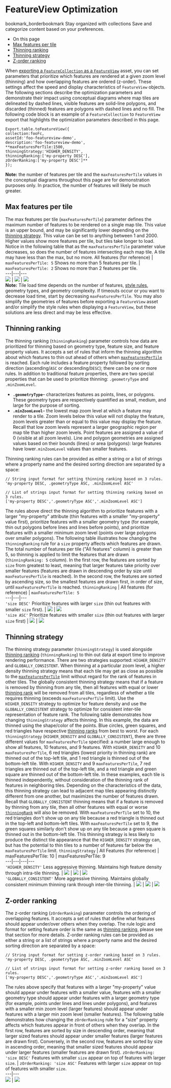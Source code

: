  
#  FeatureView Optimization
bookmark_borderbookmark Stay organized with collections  Save and categorize content based on your preferences.
  * On this page
  * [Max features per tile](https://developers.google.com/earth-engine/guides/featureview_optimization#max_features_per_tile)
  * [Thinning ranking](https://developers.google.com/earth-engine/guides/featureview_optimization#thinning_ranking)
  * [Thinning strategy](https://developers.google.com/earth-engine/guides/featureview_optimization#thinning_strategy)
  * [Z-order ranking](https://developers.google.com/earth-engine/guides/featureview_optimization#z-order_ranking)


When [exporting a `FeatureCollection` as a `FeatureView`](https://developers.google.com/earth-engine/guides/featureview_overview#creating_a_featureview) asset, you can set parameters that prioritize which features are rendered at a given zoom level (thinning) and how overlapping features are ordered (z-order). These settings affect the speed and display characteristics of `FeatureView` objects. The following sections describe the optimization parameters and demonstrate their impact using conceptual diagrams where map tiles are delineated by dashed lines, visible features are solid-line polygons, and discarded (thinned) features are polygons with dashed lines and no fill.
The following code block is an example of a `FeatureCollection` to `FeatureView` export that highlights the optimization parameters described in this page.
```
Export.table.toFeatureView({
collection:fooFc,
assetId:'foo-featureview-demo',
description:'foo-featureview-demo',
**maxFeaturesPerTile:1500,
thinningStrategy:'HIGHER_DENSITY',
thinningRanking:['my-property DESC'],
zOrderRanking:['my-property DESC']**
});

```
**Note:** the number of features per tile and the `maxFeaturesPerTile` values in the conceptual diagrams throughout this page are for demonstration purposes only. In practice, the number of features will likely be much greater.
## Max features per tile
The max features per tile (`maxFeaturesPerTile`) parameter defines the maximum number of features to be rendered on a single map tile. This value is an upper bound, and may be significantly lower depending on the [thinning strategy](https://developers.google.com/earth-engine/guides/featureview_optimization#thinning_strategy). This value can be set to anything between 1 and 2000. Higher values show more features per tile, but tiles take longer to load.
Notice in the following table that as the `maxFeaturesPerTile` parameter value decreases, so does the number of features intersecting each map tile. A tile may have less than the max, but no more.
All features (for reference) |  `maxFeaturesPerTile: 5` Shows no more than 5 features per tile. |  `maxFeaturesPerTile: 2` Shows no more than 2 features per tile.  
---|---|---  
![](https://developers.google.com/static/earth-engine/images/FeatureView_MFPT8.svg) | ![](https://developers.google.com/static/earth-engine/images/FeatureView_MFPT5.svg) | ![](https://developers.google.com/static/earth-engine/images/FeatureView_MFPT2.svg)  
**Note:** Tile load time depends on the number of features, [style rules](https://developers.google.com/earth-engine/guides/featureview_styling), geometry types, and geometry complexity. If timeouts occur or you want to decrease load time, start by decreasing `maxFeaturesPerTile`. You may also simplify the geometries of features before exporting a `FeatureView` asset and/or simplify the style rules when displaying a `FeatureView`, but these solutions are less direct and may be less effective.
## Thinning ranking
The thinning ranking (`thinningRanking`) parameter controls how data are prioritized for thinning based on geometry type, feature size, and feature property values. It accepts a set of rules that inform the thinning algorithm about which features to thin out ahead of others when [`maxFeaturesPerTile`](https://developers.google.com/earth-engine/guides/featureview_optimization#max_features_per_tile) is reached. Each rule includes a feature property followed by sorting direction (ascending/`ASC` or descending/`DESC`); there can be one or more rules. In addition to traditional feature properties, there are two special properties that can be used to prioritize thinning: `.geometryType` and `.minZoomLevel`.
  * **`.geometryType`**– characterizes features as points, lines, or polygons. These geometry types are respectively quantified as small, medium, and large for the purpose of sorting.
  * **`.minZoomLevel`**– the lowest map zoom level at which a feature may render to a tile. Zoom levels below this value will not display the feature, zoom levels greater than or equal to this value may display the feature. Recall that low zoom levels represent a larger geographic region per map tile than higher zoom levels. Point features are assigned a value of 0 (visible at all zoom levels). Line and polygon geometries are assigned values based on their bounds (lines) or area (polygons): large features have lower`.minZoomLevel` values than smaller features.


Thinning ranking rules can be provided as either a string or a list of strings where a property name and the desired sorting direction are separated by a space:
```
// String input format for setting thinning ranking based on 3 rules.
'my-property DESC, .geometryType ASC, .minZoomLevel ASC'

// List of strings input format for setting thinning ranking based on 3 rules.
['my-property DESC','.geometryType ASC','.minZoomLevel ASC']

```

The rules above direct the thinning algorithm to prioritize features with a larger "my-property" attribute (thin features with a smaller "my-property" value first), prioritize features with a smaller geometry type (for example, thin out polygons before lines and lines before points), and prioritize features with a smaller minimum zoom level (points over large polygons over smaller polygons).
The following table illustrates how changing the `thinningRanking` rule for a `size` property affects which features are drawn. The total number of features per tile ("All features" column) is greater than 5, so thinning is applied to limit the features that are drawn (`thinningRanking: 5` column). In the first row, the features are sorted by `size` from greatest to least, meaning that larger features take priority over smaller features (features are drawn in descending order by size until `maxFeaturesPerTile` is reached). In the second row, the features are sorted by ascending size, so the smallest features are drawn first, in order of size, until `maxFeaturesPerTile` is reached.
`thinningRanking` | All features (for reference) | `maxFeaturesPerTile: 5`  
---|---|---  
`'size DESC'` Prioritize features with larger `size` (thin out features with smaller `size` first).  | ![](https://developers.google.com/static/earth-engine/images/FeatureView_EmptyThinRank.svg) | ![](https://developers.google.com/static/earth-engine/images/FeatureView_ThinRankSizeDESCMFPT5.svg)  
`'size ASC'` Prioritize features with smaller `size` (thin out features with larger `size` first)  | ![](https://developers.google.com/static/earth-engine/images/FeatureView_EmptyThinRank.svg) | ![](https://developers.google.com/static/earth-engine/images/FeatureView_ThinRankSizeASCMFPT5.svg)  
## Thinning strategy
The thinning strategy parameter (`thinningStrategy`) is used alongside [thinning ranking](https://developers.google.com/earth-engine/guides/featureview_optimization#thinning_ranking) (`thinningRanking`) to thin out data at export time to improve rendering performance. There are two strategies supported: `HIGHER_DENSITY` and `GLOBALLY_CONSISTENT`. When thinning at a particular zoom level, a higher density thinning strategy means that each tile may get as close as possible to the [`maxFeaturesPerTile`](https://developers.google.com/earth-engine/guides/featureview_optimization#max_features_per_tile) limit without regard for the rank of features in other tiles. The globally consistent thinning strategy means that if a feature is removed by thinning from any tile, then all features with equal or lower [thinning rank](https://developers.google.com/earth-engine/guides/featureview_optimization#thinning_ranking) will be removed from all tiles, regardless of whether a tile requires thinning (exceeds `maxFeaturesPerTile` limit). Use the `HIGHER_DENSITY` strategy to optimize for feature density and use the `GLOBALLY_CONSISTENT` strategy to optimize for consistent inter-tile representation of feature rank.
The following table demonstrates how changing `thinningStrategy` affects thinning. In this example, the data are thinned using the shape/color of the points. Blue circles, green squares, and red triangles have respective [thinning ranks](https://developers.google.com/earth-engine/guides/featureview_optimization#thinning_ranking) from best to worst. For each `thinningStrategy` (`HIGHER_DENSITY` and `GLOBALLY_CONSISTENT`), there are three different values for `maxFeaturesPerTile` specified: a number large enough to show all features, 10 features, and 9 features.
With `HIGHER_DENSITY` and 10 `maxFeaturesPerTile`, 6 red triangles (lowest priority in thinning rank) are thinned out of the top-left tile, and 1 red triangle is thinned out of the bottom-left tile. With `HIGHER_DENSITY` and 9 `maxFeaturesPerTile`, 7 red triangles are thinned out of the top-left tile, and a red triangle and green square are thinned out of the bottom-left tile. In these examples, each tile is thinned independently, without consideration of the thinning rank of features in neighboring tiles. Depending on the characteristics of the data, this thinning strategy can lead to adjacent map tiles appearing distinctly different from one another, but maximizes the number of features drawn.
Recall that `GLOBALLY_CONSISTENT` thinning means that if a feature is removed by thinning from any tile, then all other features with equal or worse [`thinningRank`](https://developers.google.com/earth-engine/guides/featureview_optimization#thinning_ranking) will also be removed. With `maxFeaturesPerTile` set to 10, the red triangles don't show up on any tile because a red triangle is thinned out in the top-left and bottom-left tiles. With `maxFeaturesPerTile` set to 9, the green squares similarly don't show up on any tile because a green square is thinned out in the bottom-left tile. This thinning strategy is less likely to produce the distinct tile appearance that the `HIGHER_DENSITY` strategy can, but has the potential to thin tiles to a number of features far below the `maxFeaturesPerTile` limit.
`thinningStrategy` | All Features (for reference) | maxFeaturesPerTile: 10 | maxFeaturesPerTile: 9  
---|---|---|---  
`'HIGHER_DENSITY'` Less aggressive thinning. Maintains high feature density through intra-tile thinning. | ![](https://developers.google.com/static/earth-engine/images/FeatureView_EmptyThinStrat.svg) | ![](https://developers.google.com/static/earth-engine/images/FeatureView_ThinStratHDMFTP10.svg) | ![](https://developers.google.com/static/earth-engine/images/FeatureView_ThinStratHDMFTP9.svg)  
`'GLOBALLY_CONSISTENT'` More aggressive thinning. Maintains globally consistent minimum thinning rank through inter-tile thinning. | ![](https://developers.google.com/static/earth-engine/images/FeatureView_EmptyThinStrat.svg) | ![](https://developers.google.com/static/earth-engine/images/FeatureView_ThinStratGCMFTP10.svg) | ![](https://developers.google.com/static/earth-engine/images/FeatureView_ThinStratGCMFTP9.svg)  
## Z-order ranking
The z-order ranking (`zOrderRanking`) parameter controls the ordering of overlapping features. It accepts a set of rules that define what features should appear under/over others when they overlap. The rule logic and format for setting feature order is the same as [thinning ranking](https://developers.google.com/earth-engine/guides/featureview_optimization#thinning_ranking), please see that section for more details.
Z-order ranking rules can be provided as either a string or a list of strings where a property name and the desired sorting direction are separated by a space:
```
// String input format for setting z-order ranking based on 3 rules.
'my-property DESC, .geometryType ASC, .minZoomLevel ASC'

// List of strings input format for setting z-order ranking based on 3 rules.
['my-property DESC','.geometryType ASC','.minZoomLevel ASC']

```

The rules above specify that features with a larger "my-property" value should appear under features with a smaller value, features with a smaller geometry type should appear under features with a larger geometry type (for example, points under lines and lines under polygons), and features with a smaller min zoom level (larger features) should appear under features with a larger min zoom level (smaller features).
The following table demonstrates how changing the `zOrderRanking` rule for a "size" property affects which features appear in front of others when they overlap. In the first row, features are sorted by size in descending order, meaning that larger sized features should appear under smaller features (larger features are drawn first). Conversely, in the second row, features are sorted by size in ascending order, meaning that smaller sized features should appear under larger features (smaller features are drawn first).
`zOrderRanking: 'size DESC'` Features with smaller `size` appear on top of features with larger `size`. |  `zOrderRanking: 'size ASC'` Features with larger `size` appear on top of features with smaller `size`.  
---|---  
![](https://developers.google.com/static/earth-engine/images/FeatureView_ZOrderRankSizeDESC.svg) | ![](https://developers.google.com/static/earth-engine/images/FeatureView_ZOrderRankSizeASC.svg)  
